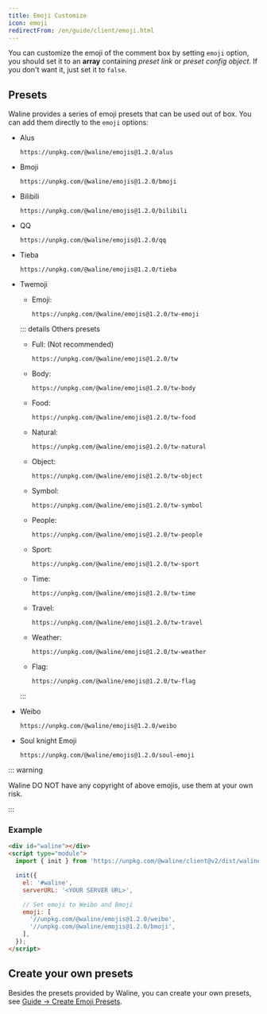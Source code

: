 ```yaml
---
title: Emoji Customize
icon: emoji
redirectFrom: /en/guide/client/emoji.html
---
```


You can customize the emoji of the comment box by setting `emoji` option, you should set it to an **array** containing _preset link_ or _preset config object_. If you don't want it, just set it to `false`.

<!-- more -->

## Presets

Waline provides a series of emoji presets that can be used out of box. You can add them directly to the `emoji` options:

- Alus

  ```http
  https://unpkg.com/@waline/emojis@1.2.0/alus
  ```

- Bmoji

  ```http
  https://unpkg.com/@waline/emojis@1.2.0/bmoji
  ```

- Bilibili

  ```http
  https://unpkg.com/@waline/emojis@1.2.0/bilibili
  ```

- QQ

  ```http
  https://unpkg.com/@waline/emojis@1.2.0/qq
  ```

- Tieba

  ```http
  https://unpkg.com/@waline/emojis@1.2.0/tieba
  ```

- Twemoji

  - Emoji:

    ```http
    https://unpkg.com/@waline/emojis@1.2.0/tw-emoji
    ```

  ::: details Others presets

  - Full: (Not recommended)

    ```http
    https://unpkg.com/@waline/emojis@1.2.0/tw
    ```

  - Body:

    ```http
    https://unpkg.com/@waline/emojis@1.2.0/tw-body
    ```

  - Food:

    ```http
    https://unpkg.com/@waline/emojis@1.2.0/tw-food
    ```

  - Natural:

    ```http
    https://unpkg.com/@waline/emojis@1.2.0/tw-natural
    ```

  - Object:

    ```http
    https://unpkg.com/@waline/emojis@1.2.0/tw-object
    ```

  - Symbol:

    ```http
    https://unpkg.com/@waline/emojis@1.2.0/tw-symbol
    ```

  - People:

    ```http
    https://unpkg.com/@waline/emojis@1.2.0/tw-people
    ```

  - Sport:

    ```http
    https://unpkg.com/@waline/emojis@1.2.0/tw-sport
    ```

  - Time:

    ```http
    https://unpkg.com/@waline/emojis@1.2.0/tw-time
    ```

  - Travel:

    ```http
    https://unpkg.com/@waline/emojis@1.2.0/tw-travel
    ```

  - Weather:

    ```http
    https://unpkg.com/@waline/emojis@1.2.0/tw-weather
    ```

  - Flag:

    ```http
    https://unpkg.com/@waline/emojis@1.2.0/tw-flag
    ```

  :::

- Weibo

  ```http
  https://unpkg.com/@waline/emojis@1.2.0/weibo
  ```

- Soul knight Emoji

  ```http
  https://unpkg.com/@waline/emojis@1.2.0/soul-emoji
  ```

::: warning

Waline DO NOT have any copyright of above emojis, use them at your own risk.

:::

### Example

```html
<div id="waline"></div>
<script type="module">
  import { init } from 'https://unpkg.com/@waline/client@v2/dist/waline.mjs';

  init({
    el: '#waline',
    serverURL: '<YOUR SERVER URL>',

    // Set emoji to Weibo and Bmoji
    emoji: [
      '//unpkg.com/@waline/emojis@1.2.0/weibo',
      '//unpkg.com/@waline/emojis@1.2.0/bmoji',
    ],
  });
</script>
```

## Create your own presets

Besides the presets provided by Waline, you can create your own presets, see [Guide → Create Emoji Presets](../../cookbook/customize/emoji.md).
